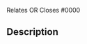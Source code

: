 <!--- If your PR fully resolves and should automatically close the linked issue, use Closes. Otherwise, use Relates --->
Relates OR Closes #0000

## Description
<!-- Short description about the change, what have you done? -->

